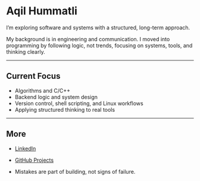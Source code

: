 # Aqil Hummatli

I’m exploring software and systems with a structured, long-term approach.

My background is in engineering and communication. I moved into programming by following logic, not trends, focusing on systems, tools, and thinking clearly.

---

## Current Focus

- Algorithms and C/C++  
- Backend logic and system design  
- Version control, shell scripting, and Linux workflows  
- Applying structured thinking to real tools

---

## More

- [LinkedIn](https://linkedin.com/in/hummatlia)  
- [GitHub Projects](https://github.com/AgilHummatli)

- Mistakes are part of building, not signs of failure.
